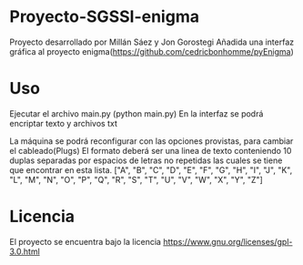 # Proyecto-SGSSI-enigma
 
Proyecto desarrollado por Millán Sáez y Jon Gorostegi
Añadida una interfaz gráfica al proyecto enigma(https://github.com/cedricbonhomme/pyEnigma)

# Uso
Ejecutar el archivo main.py (python main.py) 
En la interfaz se podrá encriptar texto y archivos txt

La máquina se podrá reconfigurar con las opciones provistas, para cambiar el cableado(Plugs)
El formato deberá ser una linea de texto conteniendo 10 duplas separadas por espacios de letras no repetidas 
las cuales se tiene que encontrar en esta lista.
["A", "B", "C", "D", "E", "F", "G", "H", "I", "J", "K", "L", "M", "N", "O", "P", "Q", "R", "S", "T", "U", "V", "W", "X", "Y", "Z"]

# Licencia
El proyecto se encuentra bajo la licencia https://www.gnu.org/licenses/gpl-3.0.html
